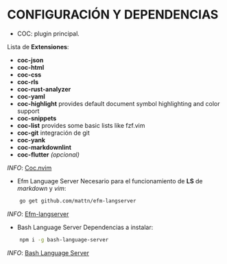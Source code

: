 # CONFIGURACIÓN Y DEPENDENCIAS

* COC: plugin principal.

Lista de __Extensiones__:

* __coc-json__
* __coc-html__
* __coc-css__
* __coc-rls__
* __coc-rust-analyzer__
* __coc-yaml__
* __coc-highlight__ provides default document symbol highlighting and color support
* __coc-snippets__
* __coc-list__ provides some basic lists like fzf.vim
* __coc-git__ integración de git
* __coc-yank__
* __coc-markdownlint__
* __coc-flutter__ _(opcional)_

_INFO_: [Coc.nvim](https://github.com/neoclide/coc.nvim)

* Efm Language Server
Necesario para el funcionamiento de __LS__ de _markdown_ y _vim_:

```bash
    go get github.com/mattn/efm-langserver
```

_INFO_: [Efm-langserver](https://github.com/mattn/efm-langserver)

* Bash Language Server
Dependencias a instalar:

```bash
    npm i -g bash-language-server
```

_INFO_: [Bash Language Server](https://github.com/mads-hartmann/bash-language-server)
